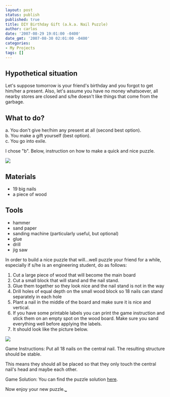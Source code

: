 ```yaml
---
layout: post
status: publish
published: true
title: DIY Birthday Gift (a.k.a. Nail Puzzle)
author: carlos
date: '2007-08-29 19:01:00 -0400'
date_gmt: '2007-08-30 02:01:00 -0400'
categories:
- My Projects
tags: []
---
```

## Hypothetical situation

Let's suppose tomorrow is your friend's birthday and you forgot to get him/her a present. Also, let's assume you have no money whatsoever, all nearby stores are closed and s/he doesn't like things that come from the garbage.

## What to do?  
a. You don't give her/him any present at all (second best option).  
b. You make a gift yourself (best option).  
c. You go into exile.

I chose "b". Below, instruction on how to make a quick and nice puzzle.

[![](http://3.bp.blogspot.com/_940DBYqYeYo/RtYxrwGzkQI/AAAAAAAAAXY/sXEyMcLRwTM/s320/nail+puzzle2.JPG)](http://3.bp.blogspot.com/_940DBYqYeYo/RtYxrwGzkQI/AAAAAAAAAXY/sXEyMcLRwTM/s1600-h/nail+puzzle2.JPG)

## Materials

*   19 big nails
*   a piece of wood

## Tools

*   hammer
*   sand paper
*   sanding machine (particularly useful, but optional)
*   glue
*   drill
*   jig saw

In order to build a nice puzzle that will...well puzzle your friend for a while, especially if s/he is an engineering student, do as follows:

1.  Cut a large piece of wood that will become the main board
2.  Cut a small block that will stand and the nail stand.
3.  Glue them together so they look nice and the nail stand is not in the way
4.  Drill holes of equal depth on the small wood block so 18 nails can stand separately in each hole
5.  Plant a nail in the middle of the board and make sure it is nice and vertical.
6.  If you have some printable labels you can print the game instruction and stick them on an empty spot on the wood board. Make sure you sand everything well before applying the labels.
7.  It should look like the picture below.

[![](http://2.bp.blogspot.com/_940DBYqYeYo/RtYxrgGzkPI/AAAAAAAAAXQ/Lj72MA44pW8/s320/nail+puzzle.JPG)](http://2.bp.blogspot.com/_940DBYqYeYo/RtYxrgGzkPI/AAAAAAAAAXQ/Lj72MA44pW8/s1600-h/nail+puzzle.JPG)

Game Instructions: Put all 18 nails on the central nail. The resulting structure should be stable.  

This means they should all be placed so that they only touch the central nail's head and maybe each other.

Game Solution: You can find the puzzle solution [here](http://google.com/).

Now enjoy your new puzzle.[_](http://3.bp.blogspot.com/_940DBYqYeYo/RtYxrwGzkRI/AAAAAAAAAXg/QyfFmWJalSI/s320/sdxfbdfbdfh.JPG)